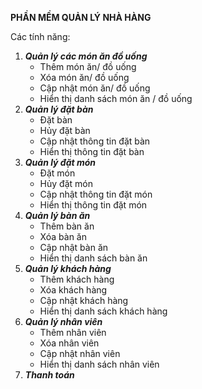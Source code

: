 **PHẦN MỀM QUẢN LÝ NHÀ HÀNG**

Các tính năng:

1. ***Quản lý các món ăn đồ uống***
    + Thêm món ăn/ đồ uống
    + Xóa món ăn/ đồ uống
    + Cập nhật món ăn/ đồ uống
    + Hiển thị danh sách món ăn / đồ uống
2. ***Quản lý đặt bàn***
    + Đặt bàn
    + Hủy đặt bàn
    + Cập nhật thông tin đặt bàn
    + Hiển thị thông tin đặt bàn
3. ***Quản lý đặt món***
    + Đặt món
    + Hủy đặt món
    + Cập nhật thông tin đặt món
    + Hiển thị thông tin đặt món
4. ***Quản lý bàn ăn***
    + Thêm bàn ăn
    + Xóa bàn ăn
    + Cập nhật bàn ăn
    + Hiển thị danh sách bàn ăn
5. ***Quản lý khách hàng***
    + Thêm khách hàng
    + Xóa khách hàng
    + Cập nhật khách hàng
    + Hiển thị danh sách khách hàng
6. ***Quản lý nhân viên***
    + Thêm nhân viên
    + Xóa nhân viên
    + Cập nhật nhân viên
    + Hiển thị danh sách nhân viên
7. ***Thanh toán***
